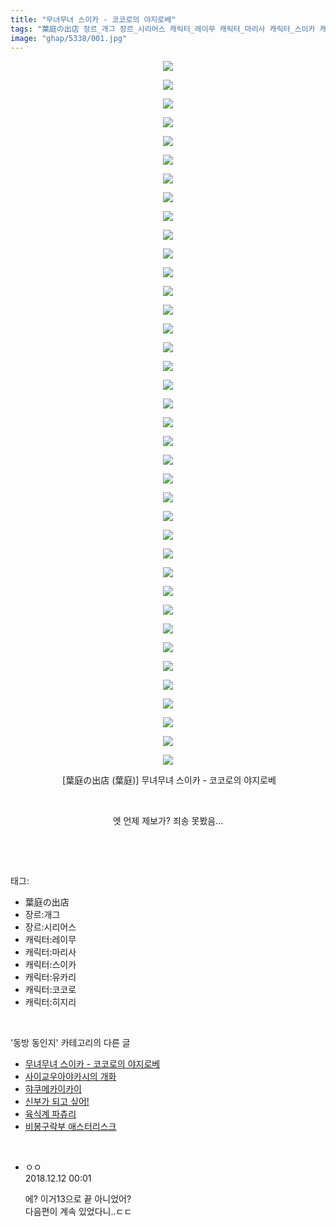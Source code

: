 ```yaml
---
title: "무녀무녀 스이카 - 코코로의 야지로베"
tags: "葉庭の出店 장르_개그 장르_시리어스 캐릭터_레이무 캐릭터_마리사 캐릭터_스이카 캐릭터_유카리 캐릭터_코코로 캐릭터_히지리 葉庭 동방_동인지"
image: "ghap/5338/001.jpg"
---
```

<div class="article">
<p style="text-align: center; clear: none; float: none;"><img src="{{ site.nasurl }}/ghap/5338/001.jpg"/></p>
<p style="text-align: center; clear: none; float: none;"><img src="{{ site.nasurl }}/ghap/5338/002.jpg"/></p>
<p style="text-align: center; clear: none; float: none;"><img src="{{ site.nasurl }}/ghap/5338/003.jpg"/></p>
<p style="text-align: center; clear: none; float: none;"><img src="{{ site.nasurl }}/ghap/5338/004.jpg"/></p>
<p style="text-align: center; clear: none; float: none;"><img src="{{ site.nasurl }}/ghap/5338/005.jpg"/></p>
<p style="text-align: center; clear: none; float: none;"><img src="{{ site.nasurl }}/ghap/5338/006.jpg"/></p>
<p style="text-align: center; clear: none; float: none;"><img src="{{ site.nasurl }}/ghap/5338/007.jpg"/></p>
<p style="text-align: center; clear: none; float: none;"><img src="{{ site.nasurl }}/ghap/5338/008.jpg"/></p>
<p style="text-align: center; clear: none; float: none;"><img src="{{ site.nasurl }}/ghap/5338/009.jpg"/></p>
<p style="text-align: center; clear: none; float: none;"><img src="{{ site.nasurl }}/ghap/5338/010.jpg"/></p>
<p style="text-align: center; clear: none; float: none;"><img src="{{ site.nasurl }}/ghap/5338/011.jpg"/></p>
<p style="text-align: center; clear: none; float: none;"><img src="{{ site.nasurl }}/ghap/5338/012.jpg"/></p>
<p style="text-align: center; clear: none; float: none;"><img src="{{ site.nasurl }}/ghap/5338/013.jpg"/></p>
<p style="text-align: center; clear: none; float: none;"><img src="{{ site.nasurl }}/ghap/5338/014.jpg"/></p>
<p style="text-align: center; clear: none; float: none;"><img src="{{ site.nasurl }}/ghap/5338/015.jpg"/></p>
<p style="text-align: center; clear: none; float: none;"><img src="{{ site.nasurl }}/ghap/5338/016.jpg"/></p>
<p style="text-align: center; clear: none; float: none;"><img src="{{ site.nasurl }}/ghap/5338/017.jpg"/></p>
<p style="text-align: center; clear: none; float: none;"><img src="{{ site.nasurl }}/ghap/5338/018.jpg"/></p>
<p style="text-align: center; clear: none; float: none;"><img src="{{ site.nasurl }}/ghap/5338/019.jpg"/></p>
<p style="text-align: center; clear: none; float: none;"><img src="{{ site.nasurl }}/ghap/5338/020.jpg"/></p>
<p style="text-align: center; clear: none; float: none;"><img src="{{ site.nasurl }}/ghap/5338/021.jpg"/></p>
<p style="text-align: center; clear: none; float: none;"><img src="{{ site.nasurl }}/ghap/5338/022.jpg"/></p>
<p style="text-align: center; clear: none; float: none;"><img src="{{ site.nasurl }}/ghap/5338/023.jpg"/></p>
<p style="text-align: center; clear: none; float: none;"><img src="{{ site.nasurl }}/ghap/5338/024.jpg"/></p>
<p style="text-align: center; clear: none; float: none;"><img src="{{ site.nasurl }}/ghap/5338/025.jpg"/></p>
<p style="text-align: center; clear: none; float: none;"><img src="{{ site.nasurl }}/ghap/5338/026.jpg"/></p>
<p style="text-align: center; clear: none; float: none;"><img src="{{ site.nasurl }}/ghap/5338/027.jpg"/></p>
<p style="text-align: center; clear: none; float: none;"><img src="{{ site.nasurl }}/ghap/5338/028.jpg"/></p>
<p style="text-align: center; clear: none; float: none;"><img src="{{ site.nasurl }}/ghap/5338/029.jpg"/></p>
<p style="text-align: center; clear: none; float: none;"><img src="{{ site.nasurl }}/ghap/5338/030.jpg"/></p>
<p style="text-align: center; clear: none; float: none;"><img src="{{ site.nasurl }}/ghap/5338/031.jpg"/></p>
<p style="text-align: center; clear: none; float: none;"><img src="{{ site.nasurl }}/ghap/5338/032.jpg"/></p>
<p style="text-align: center; clear: none; float: none;"><img src="{{ site.nasurl }}/ghap/5338/033.jpg"/></p>
<p style="text-align: center; clear: none; float: none;"><img src="{{ site.nasurl }}/ghap/5338/034.jpg"/></p>
<p style="text-align: center; clear: none; float: none;"><img src="{{ site.nasurl }}/ghap/5338/035.jpg"/></p>
<p style="text-align: center; clear: none; float: none;"><img src="{{ site.nasurl }}/ghap/5338/036.jpg"/></p>
<p style="text-align: center; clear: none; float: none;"><img src="{{ site.nasurl }}/ghap/5338/037.jpg"/></p>
<p style="text-align: center; clear: none; float: none;"><img src="{{ site.nasurl }}/ghap/5338/038.jpg"/></p>
<p style="text-align: center; clear: none; float: none;"> [葉庭の出店 (葉庭)] 무녀무녀 스이카 - 코코로의 야지로베</p>
<p style="text-align: center; clear: none; float: none;"><br/></p>
<p style="text-align: center; clear: none; float: none;">엣 언제 제보가? 죄송 못봤음...</p>
<p><br/></p>
</div><br/>
<div class="tagTrail">
<p>태그: </p>
<ul>
<li>葉庭の出店</li>
<li>장르:개그</li>
<li>장르:시리어스</li>
<li>캐릭터:레이무</li>
<li>캐릭터:마리사</li>
<li>캐릭터:스이카</li>
<li>캐릭터:유카리</li>
<li>캐릭터:코코로</li>
<li>캐릭터:히지리</li>
</ul>
</div><br/>
<div class="another">
<p>'동방 동인지' 카테고리의 다른 글</p>
<ul>
<li><a href="/2018-12-11-ghap_5338">무녀무녀 스이카 - 코코로의 야지로베</a></li>
<li><a href="/2018-12-10-ghap_5321">사이교우아야카시의 개화</a></li>
<li><a href="/2018-11-28-ghap_5271">햐쿠메카이카이</a></li>
<li><a href="/2018-11-23-ghap_5240">신부가 되고 싶어!</a></li>
<li><a href="/2018-11-22-ghap_5239">육식계 파츄리</a></li>
<li><a href="/2018-11-20-ghap_5230">비봉구락부 애스터리스크</a></li>
</ul>
</div><br/>
<div class="comment">
<ul>
<li class="cb_thumb_off" id="comment15385279">
<div class="cb_comment_area">
<div class="cb_info_area">
<div class="cb_section">
<span class="cb_nick_name">ㅇㅇ</span>
</div>
<div class="cb_section">
<span class="cb_date">2018.12.12 00:01 </span>
</div>
</div>
<div class="cb_dsc_comment">
<p class="cb_dsc">
											에? 이거13으로 끝 아니었어?<br/>
다음편이 계속 있었다니..ㄷㄷ
										</p>
</div>
</div></li>
</ul>
</div><br/>
